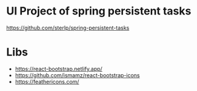 # UI Project of spring persistent tasks

https://github.com/sterlp/spring-persistent-tasks

# Libs

-   https://react-bootstrap.netlify.app/
-   https://github.com/ismamz/react-bootstrap-icons
-   https://feathericons.com/
